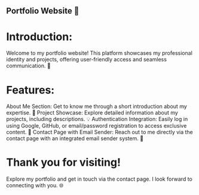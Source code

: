 Portfolio Website 🌟
--------------------------------------------------------------------------

# Introduction:
Welcome to my portfolio website! This platform showcases my professional identity and projects, offering user-friendly access and seamless communication. 💼

# Features:
About Me Section: 
Get to know me through a short introduction about my expertise. 🚀
Project Showcase: 
Explore detailed information about my projects, including descriptions. 💡
Authentication Integration: 
Easily log in using Google, GitHub, or email/password registration to access exclusive content. 🔐
Contact Page with Email Sender: 
Reach out to me directly via the contact page with an integrated email sender system. 📧


# Thank you for visiting! 
Explore my portfolio and get in touch via the contact page. I look forward to connecting with you. 🌐
